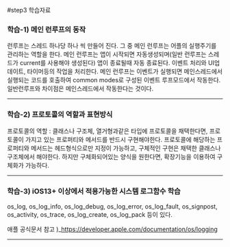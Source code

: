 #step3 학습자료

### 학습-1) 메인 런루프의 동작

런루프는 스레드 하나당 하나 씩 만들어 진다. 그 중 메인 런루프는 어플의 실행주기를 관리하는 역할을 한다. 메인 런루프는 앱이 시작되면 자동생성되며(일반 런루프는 스레드가 current를 사용해야 생성된다) 앱이 종료될때 자동 종료된다. 이벤트 처리와 UI업데이트, 타이머등의 작업을 처리한다. 메인 런루프는 이벤트가 실행되면 메인스레드에서 실행되는 코드를 호출하여 common modes로 구성된 이벤트 루프모드에서 작동한다. 일반런루프와 차이점은 메인스레드에서 작동한다는 것이다. 

- - -

### 학습-2) 프로토콜의 역할과 표현방식

프로토콜의 역할 : 클래스나 구조체, 열거형과같은 타입에 프로토콜을 채택한다면, 프로토콜이 가지고 있는 프로퍼티와 메서드를 반드시 구현해야한다. 프로토콜에 해당하는 프로퍼티와 메서드는 헤드형식으로만 지정이 가능하고, 구체적인 구현은 채택한 클래스나 구조체에서 해야한다. 하지만 구체화되어있는 양식을 원한다면, 확장기능을 이용하여 구체화가 가능하다.

- - -

### 학습-3) iOS13+ 이상에서 적용가능한 시스템 로그함수 학습

os_log, os_log_info, os_log_debug, os_log_error, os_log_fault, os_signpost, os_activity, os_trace, os_log_create, os_log_pack 등이 있다.

애플 공식문서 참고 )_https://developer.apple.com/documentation/os/logging

- - -
